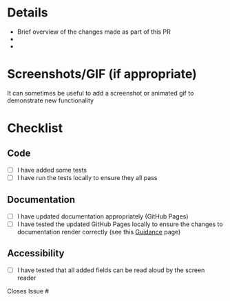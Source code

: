 # Details

- Brief overview of the changes made as part of this PR
-
-

# Screenshots/GIF (if appropriate)

It can sometimes be useful to add a screenshot or animated gif to demonstrate new functionality

# Checklist

## Code
- [ ] I have added some tests
- [ ] I have run the tests locally to ensure they all pass

## Documentation
- [ ] I have updated documentation appropriately (GitHub Pages)
- [ ] I have tested the updated GitHub Pages locally to ensure the changes to documentation render correctly (see this [Guidance](https://ese-peasy.github.io/PosturePerfection/guidance.html) page)

## Accessibility
- [ ] I have tested that all added fields can be read aloud by the screen reader

Closes Issue #
